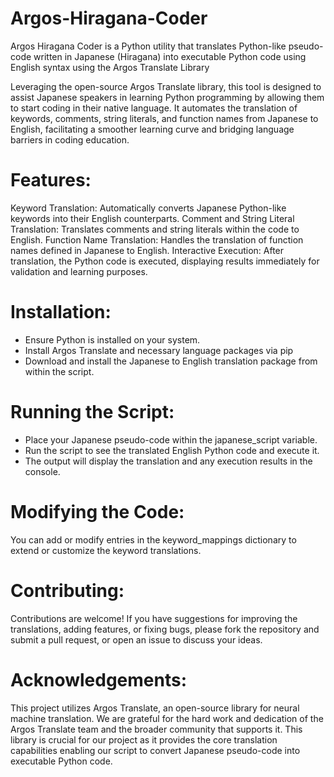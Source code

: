 # Argos-Hiragana-Coder
Argos Hiragana Coder is a Python utility that translates Python-like pseudo-code written in Japanese (Hiragana) into executable Python code using English syntax using the Argos Translate Library

Leveraging the open-source Argos Translate library, this tool is designed to assist Japanese speakers in learning Python programming by allowing them to start coding in their native language. It automates the translation of keywords, comments, string literals, and function names from Japanese to English, facilitating a smoother learning curve and bridging language barriers in coding education.

# Features:
Keyword Translation: Automatically converts Japanese Python-like keywords into their English counterparts.
Comment and String Literal Translation: Translates comments and string literals within the code to English.
Function Name Translation: Handles the translation of function names defined in Japanese to English.
Interactive Execution: After translation, the Python code is executed, displaying results immediately for validation and learning purposes.

# Installation:
- Ensure Python is installed on your system.
- Install Argos Translate and necessary language packages via pip
- Download and install the Japanese to English translation package from within the script.

# Running the Script:
- Place your Japanese pseudo-code within the japanese_script variable.
- Run the script to see the translated English Python code and execute it.
- The output will display the translation and any execution results in the console.

# Modifying the Code:
You can add or modify entries in the keyword_mappings dictionary to extend or customize the keyword translations.

# Contributing:
Contributions are welcome! If you have suggestions for improving the translations, adding features, or fixing bugs, please fork the repository and submit a pull request, or open an issue to discuss your ideas.

# Acknowledgements:
This project utilizes Argos Translate, an open-source library for neural machine translation. We are grateful for the hard work and dedication of the Argos Translate team and the broader community that supports it. This library is crucial for our project as it provides the core translation capabilities enabling our script to convert Japanese pseudo-code into executable Python code.
